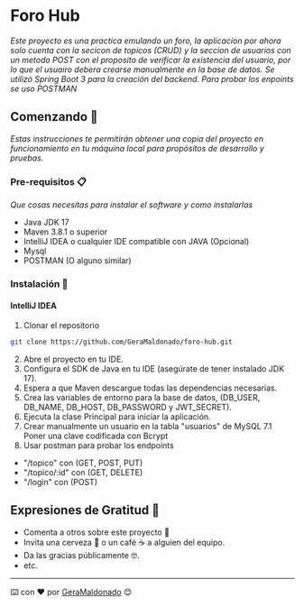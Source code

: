 # Foro Hub

_Este proyecto es una practica emulando un foro, la aplicacion por ahora solo cuenta con la secicon de topicos (CRUD) y la seccion de usuarios con un metodo POST con el proposito de verificar la existencia del usuario, por lo que el usuairo debera crearse manualmente en la base de datos. Se utilizó Spring Boot 3 para la creación del backend.
Para probar los enpoints se uso POSTMAN_

## Comenzando 🚀

_Estas instrucciones te permitirán obtener una copia del proyecto en funcionamiento en tu máquina local para propósitos de desarrollo y pruebas._

### Pre-requisitos 📋

_Que cosas necesitas para instalar el software y como instalarlas_

- Java JDK 17
- Maven 3.8.1 o superior
- IntelliJ IDEA o cualquier IDE compatible con JAVA (Opcional)
- Mysql
- POSTMAN (O alguno similar)

### Instalación 🔧

#### IntelliJ IDEA
1. Clonar el repositorio
  ```sh
  git clone https://github.com/GeraMaldonado/foro-hub.git
  ```
2. Abre el proyecto en tu IDE.
3. Configura el SDK de Java en tu IDE (asegúrate de tener instalado JDK 17).
4. Espera a que Maven descargue todas las dependencias necesarias.
5. Crea las variables de entorno para la base de datos, (DB_USER, DB_NAME, DB_HOST, DB_PASSWORD y JWT_SECRET).
6. Ejecuta la clase Principal para iniciar la aplicación.
7. Crear manualmente un usuario en la tabla "usuarios" de MySQL
   7.1 Poner una clave codificada con Bcrypt
8. Usar postman para probar los endpoints
- "/topico" con (GET, POST, PUT)
- "/topico/:id" con (GET, DELETE)
- "/login" con (POST)

## Expresiones de Gratitud 🎁

* Comenta a otros sobre este proyecto 📢
* Invita una cerveza 🍺 o un café ☕ a alguien del equipo. 
* Da las gracias públicamente 🤓.
* etc.



---
⌨️ con ❤️ por [GeraMaldonado](https://github.com/GeraMaldonado) 😊
